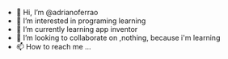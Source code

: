 - 👋 Hi, I’m @adrianoferrao
- 👀 I’m interested in programing learning
- 🌱 I’m currently learning app inventor
- 💞️ I’m looking to collaborate on ,nothing, because i'm learning
- 📫 How to reach me ...

<!---
adrianoferrao/adrianoferrao is a ✨ special ✨ repository because its `README.md` (this file) appears on your GitHub profile.
You can click the Preview link to take a look at your changes.
--->
